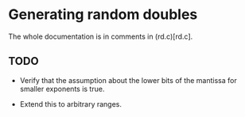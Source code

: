 # Generating random doubles #

The whole documentation is in comments in (rd.c)[rd.c].

## TODO ##

 - Verify that the assumption about the lower bits of the
   mantissa for smaller exponents is true.

 - Extend this to arbitrary ranges.
